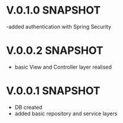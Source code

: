 
# V.0.1.0 SNAPSHOT
-added authentication with Spring Security
# V.0.0.2 SNAPSHOT
- basic View and Controller layer realised
# V.0.0.1 SNAPSHOT
- DB created
- added basic repository and service layers
